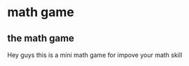 # math game
 the math game 
 -------------
Hey guys 
 this is a mini math game for impove your math skill 

